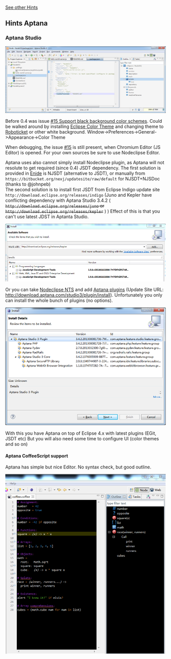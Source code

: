 
[See other Hints](https://github.com/Nodeclipse/eclipse-node-ide/blob/master/Hints.md#hints)

## Hints Aptana

### Aptana Studio

![Aptana-with-Nodeclipse.png](Pictures/Aptana-with-Nodeclipse.png)

Before 0.4 was issue [#15 Support black background color schemes](https://github.com/Nodeclipse/nodeclipse-1/issues/15).
Could be walked around by installing [Eclipse Color Theme](http://marketplace.eclipse.org/content/eclipse-color-theme) 
 and changing theme to [Roboticket](http://eclipsecolorthemes.org/?view=theme&id=93) or other white background.
Window->Preferences->General->Appearance->Color Theme

When debugging, the issue [#15](https://github.com/Nodeclipse/nodeclipse-1/issues/15) is still present, when Chromium Editor (JS Editor) is opened.
For your own sources be sure to use Nodeclipse Editor.

Aptana uses also cannot simply install Nodeclipse plugin, as Aptana will not resolute to get required (since 0.4) JSDT dependency.
The first solution is provided in [Enide](http://marketplace.eclipse.org/content/enide-eclipse-nodejs-ide) is NJSDT (alternative to JSDT),
 or manually from `https://bitbucket.org/nexj/updatesite/raw/default` for NJSDT+NJSDoc (thanks to @johnpeb)  
The second solution is to install first JSDT from Eclipse Indigo update site `http://download.eclipse.org/releases/indigo`
(Juno and Kepler have conflicting dependency with Aptana Studio 3.4.2
( ~~`http://download.eclipse.org/releases/juno` or `http://download.eclipse.org/releases/kepler`~~ ) )
Effect of this is that you can't use latest JDST in Aptanta Studio.

![Getting-JSDT.PNG](Pictures/Getting-JSDT.PNG)

Or you can take [Nodeclipse NTS](http://www.nodeclipse.org/nts/) and add [Aptana plugins](http://aptana.com/downloads/start)
 (Update Site URL: <http://download.aptana.com/studio3/plugin/install>).
Unfortunately you only can install the whole bunch of plugins (no options).
 
![](Pictures/Aptana-plugin-installation.png) 

With this you have Aptana on top of Eclipse 4.x with latest plugins (EGit, JSDT etc)
But you will also need some time to configure UI (color themes and so on)

#### Aptana CoffeeScript support

Aptana has simple but nice Editor. No syntax check, but good outline.

![](Pictures/Aptana-Coffee-Support.PNG)
